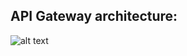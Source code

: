## API Gateway architecture:

![alt text](https://github.com/airavata-courses/DevoTeam/blob/Develop/API_gateway/API_design.png)
